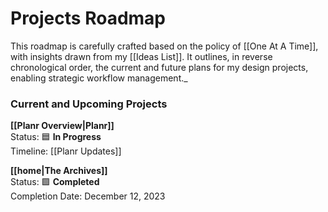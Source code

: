 # Projects Roadmap
This roadmap is carefully crafted based on the policy of [[One At A Time]], with insights drawn from my [[Ideas List]]. It outlines, in reverse chronological order, the current and future plans for my design projects, enabling strategic workflow management._
### Current and Upcoming Projects

**[[Planr Overview|Planr]]**  
    Status: 🟦 **In Progress**  
    Timeline: [[Planr Updates]]

 **[[home|The Archives]]**  
    Status: 🟩 **Completed**  
    Completion Date: December 12, 2023  